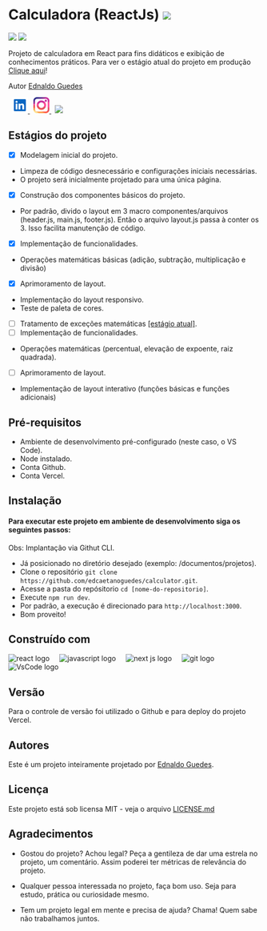 <h1>Calculadora (ReactJs) <img
    src="https://img.shields.io/static/v1?label=STATUS&message=EM%20CONSTRU%C3%87%C3%83O&color=GREEN&style=for-the-badge"
    width="200" />
</h1>

<div class="metrics" align="left">
  <img src="https://img.shields.io/github/repo-size/edcaetanoguedes/calculator?style=for-the-badge" />
  <img src="https://img.shields.io/github/languages/count/edcaetanoguedes/calculator?style=for-the-badge" />
</div>

<div class="production" align="left">
  <p>Projeto de calculadora em React para fins didáticos e exibição de conhecimentos práticos. Para ver o estágio atual
    do
    projeto em produção <a href="https://reactjs-calculator.vercel.app/">Clique aqui</a>!</p>
</div>

<div class="author">
  <p>Autor <a href="https://github.com/edcaetanoguedes">Ednaldo Guedes</a>
  </p>
</div>

<div class="social" align="left">
  <img width="3px" alt="" />
  <a href="https://www.linkedin.com/in/ednaldocaetanoguedes">
    <img src="./public//icons/linkedin-svgrepo-com.svg" height="32px" alt="Linkedin" />
  </a>
  <img width="3px" alt="" />
  <a href="https://www.instagram.com/ednaldocaetanoguedes">
    <img src="./public/icons/instagram-svgrepo-com.svg" height="32px" alt="Instagram" />
  </a>
  <img width="3px" alt="" />
  <img src="https://visitor-badge.laobi.icu/badge?page_id=calculator" />
</div>

## Estágios do projeto

- [x] Modelagem inicial do projeto.
- Limpeza de código desnecessário e configurações iniciais necessárias.
- O projeto será inicialmente projetado para uma única página.
- [x] Construção dos componentes básicos do projeto.
- Por padrão, divido o layout em 3 macro componentes/arquivos (header.js, main.js, footer.js). Então o arquivo
layout.js passa à conter os 3. Isso facilita manutenção de código.
- [x] Implementação de funcionalidades.
- Operações matemáticas básicas (adição, subtração, multiplicação e divisão)
- [x] Aprimoramento de layout.
- Implementação do layout responsivo.
- Teste de paleta de cores.
- [ ] Tratamento de exceções matemáticas [[estágio atual]]().
- [ ] Implementação de funcionalidades.
- Operações matemáticas (percentual, elevação de expoente, raiz quadrada).
- [ ] Aprimoramento de layout.
- Implementação de layout interativo (funções básicas e funções adicionais)

## Pré-requisitos

- Ambiente de desenvolvimento pré-configurado (neste caso, o VS Code).
- Node instalado.
- Conta Github.
- Conta Vercel.

## Instalação

#### Para executar este projeto em ambiente de desenvolvimento siga os seguintes passos:

Obs: Implantação via Githut CLI.

- Já posicionado no diretório desejado (exemplo: /documentos/projetos).
- Clone o repositório `git clone https://github.com/edcaetanoguedes/calculator.git`.
- Acesse a pasta do repósitorio `cd [nome-do-repositorio]`.
- Execute `npm run dev`.
- Por padrão, a execução é direcionado para `http://localhost:3000`.
- Bom proveito!

## Construído com

<div class="languages" align="left">
  <img src="https://cdn.jsdelivr.net/gh/devicons/devicon/icons/react/react-original-wordmark.svg" height="40"
    alt="react logo" />
  <img width="12" />
  <img src="https://cdn.jsdelivr.net/gh/devicons/devicon/icons/javascript/javascript-original.svg" height="40"
    alt="javascript logo" />
  <img width="12" />
  <img src="https://cdn.jsdelivr.net/gh/devicons/devicon/icons/nextjs/nextjs-original.svg" height="40"
    alt="next js logo" />
  <img width="12" />
  <img src="https://cdn.jsdelivr.net/gh/devicons/devicon/icons/git/git-original.svg" height="40" alt="git logo" />
  <img width="12" />
  <img src="https://cdn.jsdelivr.net/gh/devicons/devicon/icons/vscode/vscode-original.svg" height="40"
    alt="VsCode logo" />
</div>

## Versão

Para o controle de versão foi utilizado o Github e para deploy do projeto Vercel.

## Autores

Este é um projeto inteiramente projetado por [Ednaldo Guedes](https://github.com/edcaetanoguedes).

## Licença

Este projeto está sob licensa MIT - veja o arquivo [LICENSE.md](https://github.com/edcaetanoguedes/calculator/license)

## Agradecimentos

- Gostou do projeto? Achou legal? Peça a gentileza de dar uma estrela no projeto, um comentário. Assim poderei ter
métricas de relevância do projeto.

- Qualquer pessoa interessada no projeto, faça bom uso. Seja para estudo, prática ou curiosidade mesmo.

- Tem um projeto legal em mente e precisa de ajuda? Chama! Quem sabe não trabalhamos juntos.